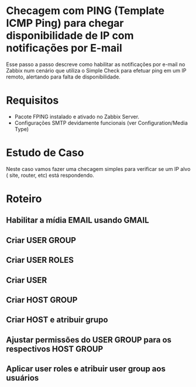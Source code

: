 # Checagem com PING (Template ICMP Ping) para chegar disponibilidade de IP com notificações por E-mail
Esse passo a passo descreve como habilitar as notificações por e-mail no Zabbix num cenário que utiliza o Simple Check para efetuar ping em um IP remoto,
alertando para falta de disponibilidade.

# Requisitos
- Pacote FPING instalado e ativado no Zabbix Server.
- Configurações SMTP devidamente funcionais (ver Configuration/Media Type)

# Estudo de Caso
Neste caso vamos fazer uma checagem simples para verificar se um IP alvo ( site, router, etc) está respondendo. 

# Roteiro

## Habilitar a mídia EMAIL usando GMAIL
## Criar USER GROUP
## Criar USER ROLES
## Criar USER
## Criar HOST GROUP
## Criar HOST e atribuir grupo
## Ajustar permissões do USER GROUP para os respectivos HOST GROUP
## Aplicar user roles e atribuir user group aos usuários



